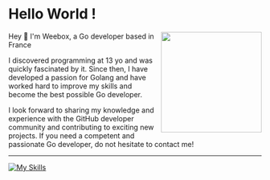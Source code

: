 # Hello World !

<img align="right" width="200" src="https://user-images.githubusercontent.com/120577220/208191798-63da713a-8063-45f4-aefc-7c767df82a38.png">

Hey 👋 I'm Weebox, a Go developer based in France

I discovered programming at 13 yo and was quickly fascinated by it. Since then, I have developed a passion for Golang and have worked hard to improve my skills and become the best possible Go developer.

I look forward to sharing my knowledge and experience with the GitHub developer community and contributing to exciting new projects. If you need a competent and passionate Go developer, do not hesitate to contact me!

---

[![My Skills](https://skillicons.dev/icons?i=html,css,js,py,go,v,cs)](https://skillicons.dev)
